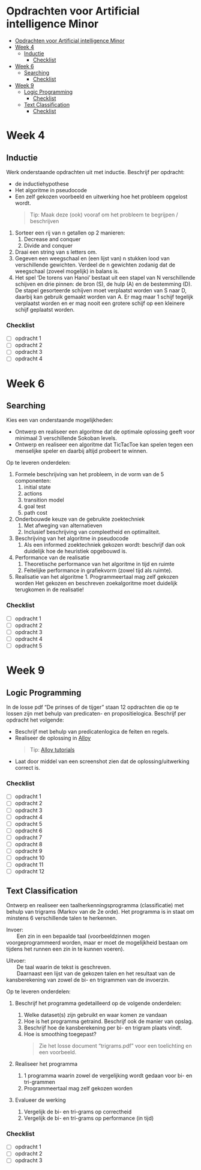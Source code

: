 # Opdrachten voor Artificial intelligence Minor

- [Opdrachten voor Artificial intelligence Minor](#opdrachten-voor-artificial-intelligence-minor)
- [Week 4](#week-4)
  - [Inductie](#inductie)
    - [Checklist](#checklist)
- [Week 6](#week-6)
  - [Searching](#searching)
    - [Checklist](#checklist-1)
- [Week 9](#week-9)
  - [Logic Programming](#logic-programming)
    - [Checklist](#checklist-2)
  - [Text Classification](#text-classification)
    - [Checklist](#checklist-3)

# Week 4

## Inductie

Werk onderstaande opdrachten uit met inductie. Beschrijf per opdracht:

- de inductiehypothese
- Het algoritme in pseudocode
- Een zelf gekozen voorbeeld en uitwerking hoe het probleem opgelost wordt.
  > Tip: Maak deze (ook) vooraf om het probleem te begrijpen / beschrijven

1. Sorteer een rij van n getallen op 2 manieren:
   1. Decrease and conquer
   2. Divide and conquer
2. Draai een string van s letters om.
3. Gegeven een weegschaal en (een lijst van) n stukken lood van verschillende gewichten. Verdeel de n gewichten zodanig dat de weegschaal (zoveel mogelijk) in balans is.
4. Het spel ‘De torens van Hanoi’ bestaat uit een stapel van N verschillende schijven en drie pinnen: de bron (S), de hulp (A) en de bestemming (D).
   De stapel gesorteerde schijven moet verplaatst worden van S naar D, daarbij kan gebruik gemaakt worden van A. Er mag maar 1 schijf tegelijk verplaatst worden en er mag nooit een grotere schijf op een kleinere schijf geplaatst worden.

### Checklist

- [ ] opdracht 1
- [ ] opdracht 2
- [ ] opdracht 3
- [ ] opdracht 4

# Week 6

## Searching

Kies een van onderstaande mogelijkheden:

- Ontwerp en realiseer een algoritme dat de optimale oplossing geeft voor minimaal 3 verschillende Sokoban levels.
- Ontwerp en realiseer een algoritme dat TicTacToe kan spelen tegen een menselijke speler en daarbij altijd probeert te winnen.

Op te leveren onderdelen:

1. Formele beschrijving van het probleem, in de vorm van de 5 componenten:
   1. initial state
   2. actions
   3. transition model
   4. goal test
   5. path cost
2. Onderbouwde keuze van de gebruikte zoektechniek
   1. Met afweging van alternatieven
   2. Inclusief beschrijving van compleetheid en optimaliteit.
3. Beschrijving van het algoritme in pseudocode
   1. Als een informed zoektechniek gekozen wordt: beschrijf dan ook duidelijk hoe de heuristiek opgebouwd is.
4. Performance van de realisatie
   1. Theoretische performance van het algoritme in tijd en ruimte
   2. Feitelijke performance in grafiekvorm (zowel tijd als ruimte).
5. Realisatie van het algoritme 1. Programmeertaal mag zelf gekozen worden
   Het gekozen en beschreven zoekalgoritme moet duidelijk terugkomen in de realisatie!

### Checklist

- [ ] opdracht 1
- [ ] opdracht 2
- [ ] opdracht 3
- [ ] opdracht 4
- [ ] opdracht 5

# Week 9

## Logic Programming

In de losse pdf “De prinses of de tijger” staan 12 opdrachten die op te lossen zijn met behulp van predicaten- en propositielogica.
Beschrijf per opdracht het volgende:

- Beschrijf met behulp van predicatenlogica de feiten en regels.
- Realiseer de oplossing in [Alloy](http://alloytools.org/)
  > Tip: [Alloy tutorials](http://alloytools.org/tutorials/online/index.html)
- Laat door middel van een screenshot zien dat de oplossing/uitwerking correct is.

### Checklist

- [ ] opdracht 1
- [ ] opdracht 2
- [ ] opdracht 3
- [ ] opdracht 4
- [ ] opdracht 5
- [ ] opdracht 6
- [ ] opdracht 7
- [ ] opdracht 8
- [ ] opdracht 9
- [ ] opdracht 10
- [ ] opdracht 11
- [ ] opdracht 12

## Text Classification

Ontwerp en realiseer een taalherkenningsprogramma (classificatie) met behulp van trigrams (Markov van de 2e orde). Het programma is in staat om minstens 6 verschillende talen te herkennen.

Invoer:  
&emsp;&emsp;Een zin in een bepaalde taal (voorbeeldzinnen mogen voorgeprogrammeerd worden, maar er moet de mogelijkheid bestaan om tijdens het runnen een zin in te kunnen voeren).

Uitvoer:  
&emsp;&emsp;De taal waarin de tekst is geschreven.  
&emsp;&emsp;Daarnaast een lijst van de gekozen talen en het resultaat van de kansberekening van zowel de bi- en trigrammen van de invoerzin.

Op te leveren onderdelen:

1. Beschrijf het programma gedetailleerd op de volgende onderdelen:

   1. Welke dataset(s) zijn gebruikt en waar komen ze vandaan
   2. Hoe is het programma getraind. Beschrijf ook de manier van opslag.
   3. Beschrijf hoe de kansberekening per bi- en trigram plaats vindt.
   4. Hoe is smoothing toegepast?
      > Zie het losse document “trigrams.pdf” voor een toelichting en een voorbeeld.
2. Realiseer het programma
   1. 1 programma waarin zowel de vergelijking wordt gedaan voor bi- en tri-grammen
   2. Programmeertaal mag zelf gekozen worden
3. Evalueer de werking
   1. Vergelijk de bi- en tri-grams op correctheid
   2. Vergelijk de bi- en tri-grams op performance (in tijd)

### Checklist

- [ ] opdracht 1
- [ ] opdracht 2
- [ ] opdracht 3